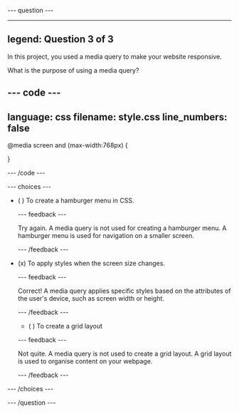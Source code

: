 
--- question ---

---
legend: Question 3 of 3
---

In this project, you used a media query to make your website responsive.

What is the purpose of using a media query?

--- code ---
---
language: css
filename: style.css
line_numbers: false
---

@media screen and (max-width:768px) {

}

--- /code ---

--- choices ---

- ( ) To create a hamburger menu in CSS.

  --- feedback ---

  Try again. A media query is not used for creating a hamburger menu. A hamburger menu is used for navigation on a smaller screen.
 
  --- /feedback ---

- (x) To apply styles when the screen size changes.

  --- feedback ---

  Correct! A media query applies specific styles based on the attributes of the user's device, such as screen width or height.

  --- /feedback ---

  - ( ) To create a grid layout

  --- feedback ---
  
  Not quite. A media query is not used to create a grid layout. A grid layout is used to organise content on your webpage.
 
  --- /feedback ---

--- /choices ---

--- /question ---